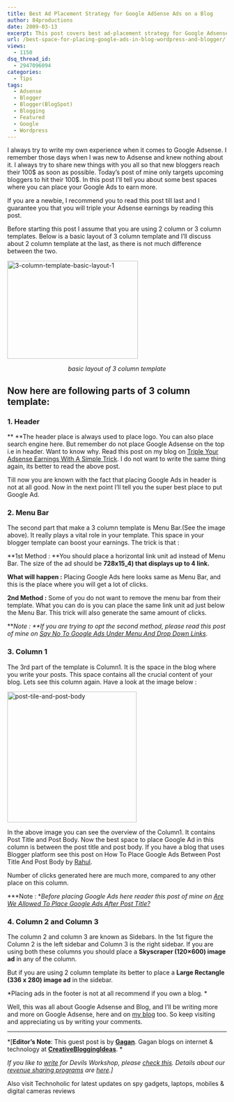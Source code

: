 ```yaml
---
title: Best Ad Placement Strategy for Google AdSense Ads on a Blog
author: 84productions
date: 2009-03-13
excerpt: This post covers best ad-placement strategy for Google Adsense ads on your blogs. It works with all type of blogs including blogger and wordpress platforms. Read this post to increase your revenue.
url: /best-space-for-placing-google-ads-in-blog-wordpress-and-blogger/
views:
  - 1150
dsq_thread_id:
  - 2947096094
categories:
  - Tips
tags:
  - Adsense
  - Blogger
  - Blogger(BlogSpot)
  - Blogging
  - Featured
  - Google
  - Wordpress
---
```

I always try to write my own experience when it comes to Google Adsense. I remember those days when I was new to Adsense and knew nothing about it. I always try to share new things with you all so that new bloggers reach their 100$ as soon as possible. Today&#8217;s post of mine only targets upcoming bloggers to hit their 100$. In this post I&#8217;ll tell you about some best spaces where you can place your Google Ads to earn more.

If you are a newbie, I recommend you to read this post till last and I guarantee you that you will triple your Adsense earnings by reading this post.

Before starting this post I assume that you are using 2 column or 3 column templates. Below is a basic layout of 3 column template and I&#8217;ll discuss about 2 column template at the last, as there is not much difference between the two.

<img class="aligncenter size-medium wp-image-4750" src="http://cdn.devilsworkshop.org/files/2009/03/3-column-template-basic-layout-1-300x225.png" alt="3-column-template-basic-layout-1" width="300" height="225" />

<p style="text-align: center;">
  <em>basic layout of 3 column template</em>
</p>

## Now here are following parts of 3 column template:

### 1. Header

** **The header place is always used to place logo. You can also place search engine here. But remember do not place Google Adsense on the top i.e in header. Want to know why. Read this post on my blog on <a href="http://84productions.blogspot.com/2009/02/triple-your-adsense-earnings-with.html" onclick="_gaq.push(['_trackEvent', 'outbound-article', 'http://84productions.blogspot.com/2009/02/triple-your-adsense-earnings-with.html', 'Triple Your Adsense Earnings With A Simple Trick']);" >Triple Your Adsense Earnings With A Simple Trick</a>. I do not want to write the same thing again, its better to read the above post.

Till now you are known with the fact that placing Google Ads in header is not at all good. Now in the next point I&#8217;ll tell you the super best place to put Google Ad.

### 2. Menu Bar

The second part that make a 3 column template is Menu Bar.(See the image above). It really plays a vital role in your template. This space in your blogger template can boost your earnings. The trick is that :

**1st Method : **You should place a horizontal link unit ad instead of Menu Bar. The size of the ad should be **728x15_4) that displays up to 4 link.**

**What will happen :** Placing Google Ads here looks same as Menu Bar, and this is the place where you will get a lot of clicks.

**2nd Method :** Some of you do not want to remove the menu bar from their template. What you can do is you can place the same link unit ad just below the Menu Bar. This trick will also generate the same amount of clicks.

***Note : **If you are trying to opt the second method, please read this post of mine on <a href="http://84productions.blogspot.com/2009/01/say-no-to-google-ads-under-menu-and.html" onclick="_gaq.push(['_trackEvent', 'outbound-article', 'http://84productions.blogspot.com/2009/01/say-no-to-google-ads-under-menu-and.html', 'Say No To Google Ads Under Menu And Drop Down Links']);" >Say No To Google Ads Under Menu And Drop Down Links</a>*.

### 3. Column 1

The 3rd part of the template is Column1. It is the space in the blog where you write your posts. This space contains all the crucial content of your blog. Lets see this column again. Have a look at the image below :

<img class="aligncenter size-medium wp-image-4751" src="http://cdn.devilsworkshop.org/files/2009/03/post-tile-and-post-body-297x300.png" alt="post-tile-and-post-body" width="297" height="300" />

In the above image you can see the overview of the Column1. It contains Post Title and Post Body. Now the best space to place Google Ad in this column is between the post title and post body. If you have a blog that uses Blogger platform see this post on How To Place Google Ads Between Post Title And Post Body by <a href="http://devilsworkshop.org/author/rahul" target="_blank">Rahul</a>.

Number of clicks generated here are much more, compared to any other place on this column.

***Note : **Before placing Google Ads here reader this post of mine on <a href="http://devilsworkshop.org/are-we-allowed-to-place-google-ads-after-post-title/" target="_self">Are We Allowed To Place Google Ads After Post Title?</a>*

### 4. Column 2 and Column 3

The column 2 and column 3 are known as Sidebars. In the 1st figure the Column 2 is the left sidebar and Column 3 is the right sidebar. If you are using both these columns you should place a **Skyscraper (120&#215;600) image ad** in any of the column.

But if you are using 2 column template its better to place a **Large Rectangle (336 x 280) image ad** in the sidebar.

*Placing ads in the footer is not at all recommend if you own a blog. *

Well, this was all about Google Adsense and Blog, and I&#8217;ll be writing more and more on Google Adsense, here and on <a href="http://84productions.blogspot.com/" onclick="_gaq.push(['_trackEvent', 'outbound-article', 'http://84productions.blogspot.com/', 'my blog']);" >my blog</a> too. So keep visiting and appreciating us by writing your comments.

* * *

*[**Editor&#8217;s Note**: This guest post is by **<a href="http://www.creativebloggingideas.com/" onclick="_gaq.push(['_trackEvent', 'outbound-article', 'http://www.creativebloggingideas.com/', 'Gagan']);" >Gagan</a>**. Gagan blogs on internet & technology at **<a href="http://www.creativebloggingideas.com/" onclick="_gaq.push(['_trackEvent', 'outbound-article', 'http://www.creativebloggingideas.com/', 'CreativeBloggingIdeas']);" >CreativeBloggingIdeas</a>**. *</p> 

*If you like to [write][1] for Devils Workshop, please [check this][1]. Details about our [revenue sharing programs][1] are [here][1].]*

Also visit Technoholic for latest updates on spy gadgets, laptops, mobiles & digital cameras reviews

 [1]: http://devilsworkshop.org/join-dw/
